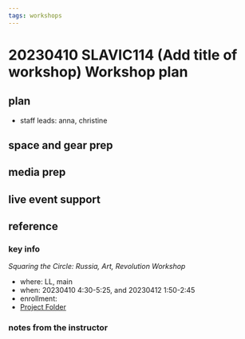 ```yaml
---
tags: workshops
---
```

# 20230410 SLAVIC114 (Add title of workshop) Workshop plan

## plan
* staff leads: anna, christine 
## space and gear prep
## media prep
## live event support
## reference
### key info
*Squaring the Circle: Russia, Art, Revolution Workshop*
* where: LL, main 
* when: 20230410 4:30-5:25, and 20230412 1:50-2:45
* enrollment: 
* [Project Folder](https://drive.google.com/drive/folders/1gTnJdYX-m0tL-OwsOoLeX9U6V2PGa0pm)

### notes from the instructor
